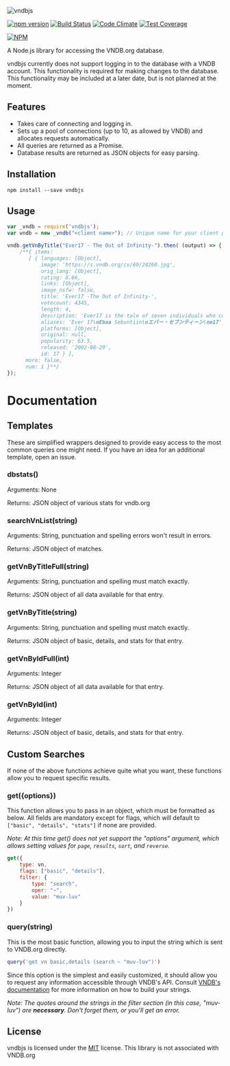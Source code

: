 ![vndbjs](http://i.imgur.com/ujZTxlz.png)

[![npm version](https://badge.fury.io/js/vndbjs.svg)](https://badge.fury.io/js/vndbjs)
[![Build Status](https://travis-ci.org/arbauman/vndbjs.svg?branch=master)](https://travis-ci.org/arbauman/vndbjs)
[![Code Climate](https://codeclimate.com/github/arbauman/vndbjs/badges/gpa.svg)](https://codeclimate.com/github/arbauman/vndbjs)
[![Test Coverage](https://codeclimate.com/github/arbauman/vndbjs/badges/coverage.svg)](https://codeclimate.com/github/arbauman/vndbjs/coverage)

[![NPM](https://nodei.co/npm/vndbjs.png?downloads=true&downloadRank=true&stars=true)](https://nodei.co/npm/vndbjs/)

A Node.js library for accessing the VNDB.org database.

vndbjs currently does not support logging in to the database with a VNDB account.  This functionality is required for making changes to the database.  This functionality may be included at a later date, but is not planned at the moment.

## Features
* Takes care of connecting and logging in.
* Sets up a pool of connections (up to 10, as allowed by VNDB) and allocates requests automatically.
* All queries are returned as a Promise.
* Database results are returned as JSON objects for easy parsing.

## Installation
`npm install --save vndbjs`

## Usage
```js
var _vndb = require('vndbjs');
var vndb = new _vndb("<client name>"); // Unique name for your client program

vndb.getVnByTitle("Ever17 - The Out of Infinity-").then( (output) => {
    /**{ items:
       [ { languages: [Object],
           image: 'https://s.vndb.org/cv/60/24260.jpg',
           orig_lang: [Object],
           rating: 8.66,
           links: [Object],
           image_nsfw: false,
           title: 'Ever17 -The Out of Infinity-',
           votecount: 4345,
           length: 4,
           description: 'Ever17 is the tale of seven individuals who come to be trapped 153 feet within the underwater marine theme park, LeMU. During an apparently normal day at the park, a massive accident happens, placing almost half of the facility underwater. The path to the surface and the communication lines are cut off. In addition, LeMU is under constant assault by severe water pressure, limiting time to find a means of escape to 119 hours. Escape is not the only concern, however; many questions arise as to the legitimacy of the accident and whether or not those trapped there were brought there for a purpose.\n\n[From [url=http://en.wikipedia.org/wiki/Ever_17:_The_Out_of_Infinity]Wikipedia[/url]]',
           aliases: 'Ever 17\nEbaa Sebuntiin\nエバー・セブンティーン\ne17',
           platforms: [Object],
           original: null,
           popularity: 63.5,
           released: '2002-08-29',
           id: 17 } ],
      more: false,
      num: 1 }**/
});
```

# Documentation
## Templates
These are simplified wrappers designed to provide easy access to the most common queries one might need.  If you have an idea for an additional template, open an issue.

### dbstats()
Arguments: None

Returns: JSON object of various stats for vndb.org

### searchVnList(string)
Arguments: String, punctuation and spelling errors won't result in errors.

Returns: JSON object of matches.

### getVnByTitleFull(string)
Arguments: String, punctuation and spelling must match exactly.

Returns: JSON object of all data available for that entry.

### getVnByTitle(string)
Arguments: String, punctuation and spelling must match exactly.

Returns: JSON object of basic, details, and stats for that entry.

### getVnByIdFull(int)
Arguments: Integer

Returns: JSON object of all data available for that entry.

### getVnById(int)
Arguments: Integer

Returns: JSON object of basic, details, and stats for that entry.

## Custom Searches
If none of the above functions achieve quite what you want, these functions allow you to request specific results.

### get({options})
This function allows you to pass in an object, which must be formatted as below.  All fields are mandatory except for flags, which will default to `["basic", "details", "stats"]` if none are provided.  

*Note: At this time get() does not yet support the "options" argument, which allows setting values for `page`, `results`, `sort`, and `reverse`.*
```js
get({
    type: vn,
    flags: ["basic", "details"],
    filter: {
        type: "search",
        oper: "~",
        value: "muv-luv"
    }
})
```

### query(string)
This is the most basic function, allowing you to input the string which is sent to VNDB.org directly.  
```js
query('get vn basic,details (search ~ "muv-luv")')
```
Since this option is the simplest and easily customized, it should allow you to request any information accessible through VNDB's API.  Consult [VNDB's documentation](https://vndb.org/d11) for more information on how to build your strings.

*Note: The quotes around the strings in the filter section (in this case, "muv-luv") are **necessary**.  Don't forget them, or you'll get an error.*



## License
vndbjs is licensed under the [MIT](license) license.  This library is not associated with VNDB.org
